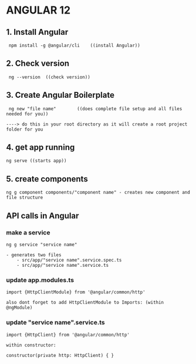 # ANGULAR 12

## 1.  Install Angular 
    
     npm install -g @angular/cli    ((install Angular))

## 2. Check version

     ng --version  ((check version))  

## 3. Create Angular Boilerplate 
     ng new "file name"        ((does complete file setup and all files needed for you))
    
    ----> do this in your root directory as it will create a root project folder for you

## 4. get app running 

    ng serve ((starts app))

## 5. create components
    
    ng g component components/"component name" - creates new component and file structure

## API calls in Angular 

### make a service

    ng g service "service name"

    - generates two files 
        - src/app/"service name".service.spec.ts
        - src/app/"service name".service.ts

### update app.modules.ts 

    import {HttpClientModule} from '@angular/common/http'

    also dont forget to add HttpClientModule to Imports: (within @ngModule)

### update "service name".service.ts

    import {HttpClient} from '@angular/common/http'

    within constructor:

    constructor(private http: HttpClient) { }
